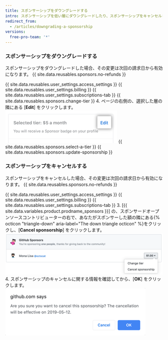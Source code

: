 ```yaml
---
title: スポンサーシップをダウングレードする
intro: スポンサーシップを低い層にダウングレードしたり、スポンサーシップをキャンセルしたりすることができます。
redirect_from:
  - /articles/downgrading-a-sponsorship
versions:
  free-pro-team: '*'
---
```


### スポンサーシップをダウングレードする

スポンサーシップをダウングレードした場合、その変更は次回の請求日から有効になります。 {{ site.data.reusables.sponsors.no-refunds }}

{{ site.data.reusables.user_settings.access_settings }}
{{ site.data.reusables.user_settings.billing }}
{{ site.data.reusables.user_settings.subscriptions-tab }}
{{ site.data.reusables.sponsors.change-tier }}
4. ページの右側の、選択した層の隣にある [**Edit**] をクリックします。 ![層の編集ボタン](/assets/images/help/billing/edit-tier-button.png)
{{ site.data.reusables.sponsors.select-a-tier }}
{{ site.data.reusables.sponsors.update-sponsorship }}

### スポンサーシップをキャンセルする

スポンサーシップをキャンセルした場合、その変更は次回の請求日から有効になります。 {{ site.data.reusables.sponsors.no-refunds }}

{{ site.data.reusables.user_settings.access_settings }}
{{ site.data.reusables.user_settings.billing }}
{{ site.data.reusables.user_settings.subscriptions-tab }}
3. [{{ site.data.variables.product.prodname_sponsors }}] の、スポンサードオープンソースコントリビューターの右で、あなたがスポンサーした額の隣にある{% octicon "triangle-down" aria-label="The down triangle octicon" %}をクリックし、[**Cancel sponsorship**] をクリックします。 ![[Cancel sponsorship] ボタン](/assets/images/help/billing/edit-sponsor-billing.png)
4. スポンサーシップのキャンセルに関する情報を確認してから、[**OK**] をクリックします。 ![キャンセルの確認ボックス](/assets/images/help/billing/confirm-sponsorship-cancellation.png)
